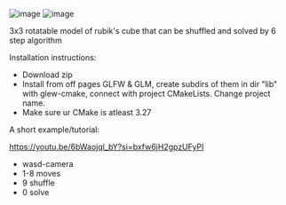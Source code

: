 ![image](https://github.com/drlinggg/Rubik-Cube/assets/124909828/5d15f6e1-5070-4e47-b2bf-a4cabe7dd286)
![image](https://github.com/drlinggg/Rubik-Cube/assets/124909828/6ce94050-d397-4738-a55a-7d11ed234139)

3x3 rotatable model of rubik's cube that can be shuffled and solved by 6 step algorithm
  
Installation instructions:

  - Download zip
  - Install from off pages GLFW & GLM, create subdirs of them in dir "lib" with glew-cmake, connect with project CMakeLists. Change project name. 
  - Make sure ur CMake is atleast 3.27
  
A short example/tutorial:

  https://youtu.be/6bWaojql_bY?si=bxfw6jH2gpzUFyPI
  - wasd-camera
  - 1-8 moves
  - 9 shuffle
  - 0 solve
